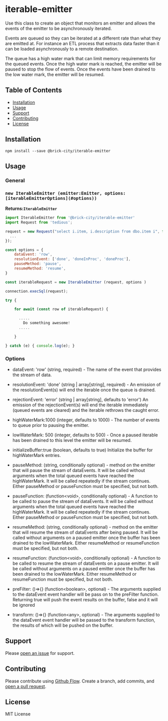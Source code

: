 # iterable-emitter

Use this class to create an object that monitors an emitter and allows the events of the emitter to be asynchronously iterated. 

Events are queued so they can be iterated at a different rate than what they are emitted at. For instance an ETL process that extracts data faster than it can be loaded asynchronously to a remote destination.

The queue has a high water mark that can limit memory requirements for the queued events. Once the high water mark is reached, the emitter will be paused to stop the flow of events. Once the events have been drained to the low water mark, the emitter will be resumed.

## Table of Contents

- [Installation](#installation)
- [Usage](#usage)
- [Support](#support)
- [Contributing](#contributing)
- [License](#license)

## Installation

```
npm install --save @brick-city/iterable-emitter
```

## Usage

### General


### `new IterableEmitter (emitter:Emitter, options:[iterableEmitterOptions](#options))`

**Returns:`IterableEmitter`**

```javascript
import IterableEmitter from '@brick-city/iterable-emitter'
import Request from 'tedious';

request = new Request("select i.item, i.description from dbo.item i", function(err, rowCount) {
  ...
});

const options = {
    dataEvent: 'row',
    resolutionEvent: ['done', 'doneInProc', 'doneProc'],
    pauseMethod: 'pause',
    resumeMethod: 'resume',
}

const iterableRequest = new IterableEmitter (request, options )

connection.execSql(request);

try {

    for await (const row of iterableRequest) {

      .....
        Do something awesome!
      .....

    }

} catch (e) { console.log(e); }

```

### Options

- dataEvent: 'row' (string, required) - The name of the event that provides the stream of data.

- resolutionEvent: 'done' (string | array[string], required) - An emission of the resolutionEvent(s) will end the iterable once the queue is drained.
- rejectionEvent: 'error' (string | array[string], defaults to 'error') An emission of the rejectionEvent(s) will end the iterable immediately (queued events are cleared) and the iterable rethrows the caught error.
- highWaterMark:1000 (integer, defaults to 1000) - The number of events to queue prior to pausing the emitter.
- lowWaterMark: 500 (integer, defaults to 500) - Once a paused iterable has been drained to this level the emitter will be resumed.
- initializeBuffer:true (boolean, defaults to true) Initialize the buffer for highWaterMark entries.
- pauseMethod: (string, conditionally optional) - method on the emitter that will pause the stream of dataEvents. It will be called without arguments when the total queued events have reached the highWaterMark. It will be called repeatedly if the stream continues. Either pauseMethod or pauseFunction must be specified, but not both.
- pauseFunction: (function\<void\>, conditionally optional) - A function to be called to pause the stream of dataEvents. It will be called without arguments when the total queued events have reached the highWaterMark. It will be called repeatedly if the stream continues. Either pauseMethod or pauseFunction must be specified, but not both.
- resumeMethod: (string, conditionally optional) - method on the emitter that will resume the stream of dataEvents after being paused. It will be called without arguments on a paused emitter once the buffer has been drained to the lowWaterMark. Either resumeMethod or resumeFunction must be specified, but not both.
- resumeFunction: (function\<void\>, conditionally optional) - A function to be called to resume the stream of dataEvents on a pause emitter. It will be called without arguments on a paused emitter once the buffer has been drained to the lowWaterMark. Either resumeMethod or resumeFunction must be specified, but not both.
- preFilter: ()=>{} (function\<boolean\>, optional) - The arguments supplied to the dataEvent event handler will be pass on to the preFilter function. Returning true will push the event results on the buffer, false and it will be ignored
- transform: ()=>{} (function\<any\>, optional) - The arguments supplied to the dataEvent event handler will be passed to the transform function, the results of which will be pushed on the buffer.

## Support

Please [open an issue](https://github.com/brick-city/iterable-emitter/issues/new) for support.

## Contributing

Please contribute using [Github Flow](https://guides.github.com/introduction/flow/). Create a branch, add commits, and [open a pull request](https://github.com/brick-city/iterable-emitter/compare/).

## License
MIT License